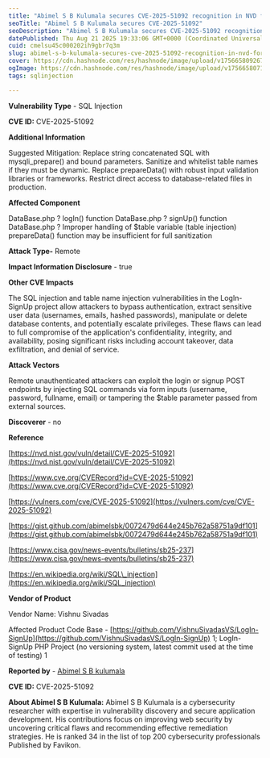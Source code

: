 ```yaml
---
title: "Abimel S B Kulumala secures CVE-2025-51092 recognition in NVD for uncovering critical SQL Injection vulnerability"
seoTitle: "Abimel S B Kulumala secures CVE-2025-51092"
seoDescription: "Abimel S B Kulumala secures CVE-2025-51092 recognition in NVD for uncovering critical SQL Injection vulnerability"
datePublished: Thu Aug 21 2025 19:33:06 GMT+0000 (Coordinated Universal Time)
cuid: cmelsu45c000202ih9gbr7q3m
slug: abimel-s-b-kulumala-secures-cve-2025-51092-recognition-in-nvd-for-uncovering-critical-sql-injection-vulnerability
cover: https://cdn.hashnode.com/res/hashnode/image/upload/v1756658092674/5c1d26ab-7767-4bad-a8a1-c1e4528c3fbe.jpeg
ogImage: https://cdn.hashnode.com/res/hashnode/image/upload/v1756658071970/51ca9d4b-0eb2-4c12-ad87-d5b9e0999aba.jpeg
tags: sqlinjection

---
```


**Vulnerability Type** - SQL Injection

**CVE ID:** CVE-2025-51092

**Additional Information**

Suggested Mitigation: Replace string concatenated SQL with mysqli\_prepare() and bound parameters. Sanitize and whitelist table names if they must be dynamic. Replace prepareData() with robust input validation libraries or frameworks. Restrict direct access to database-related files in production.

**Affected Component**

DataBase.php ? logIn() function DataBase.php ? signUp() function DataBase.php ? Improper handling of $table variable (table injection) prepareData() function may be insufficient for full sanitization

**Attack Type-** Remote

**Impact Information Disclosure** - true

**Other CVE Impacts**

The SQL injection and table name injection vulnerabilities in the LogIn-SignUp project allow attackers to bypass authentication, extract sensitive user data (usernames, emails, hashed passwords), manipulate or delete database contents, and potentially escalate privileges. These flaws can lead to full compromise of the application's confidentiality, integrity, and availability, posing significant risks including account takeover, data exfiltration, and denial of service.

**Attack Vectors**

Remote unauthenticated attackers can exploit the login or signup POST endpoints by injecting SQL commands via form inputs (username, password, fullname, email) or tampering the $table parameter passed from external sources.

**Discoverer** - no

**Reference**

[https://nvd.nist.gov/vuln/detail/CVE-2025-51092](https://nvd.nist.gov/vuln/detail/CVE-2025-51092)

[https://www.cve.org/CVERecord?id=CVE-2025-51092](https://www.cve.org/CVERecord?id=CVE-2025-51092)

[https://vulners.com/cve/CVE-2025-51092](https://vulners.com/cve/CVE-2025-51092)

[https://gist.github.com/abimelsbk/0072479d644e245b762a58751a9df101](https://gist.github.com/abimelsbk/0072479d644e245b762a58751a9df101)

[https://www.cisa.gov/news-events/bulletins/sb25-237](https://www.cisa.gov/news-events/bulletins/sb25-237)

[https://en.wikipedia.org/wiki/SQL\_injection](https://en.wikipedia.org/wiki/SQL_injection)

**Vendor of Product**

Vendor Name: Vishnu Sivadas

Affected Product Code Base - [https://github.com/VishnuSivadasVS/LogIn-SignUp](https://github.com/VishnuSivadasVS/LogIn-SignUp) 1; LogIn-SignUp PHP Project (no versioning system, latest commit used at the time of testing) 1

**Reported by** - [Abimel S B kulumala](https://www.linkedin.com/in/abimelsbk/)

**CVE ID:** CVE-2025-51092

**About Abimel S B Kulumala:** Abimel S B Kulumala is a cybersecurity researcher with expertise in vulnerability discovery and secure application development. His contributions focus on improving web security by uncovering critical flaws and recommending effective remediation strategies. He is ranked 34 in the list of top 200 cybersecurity professionals Published by Favikon.